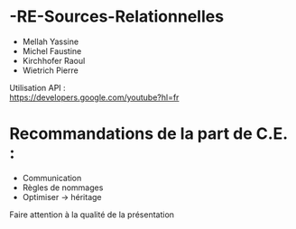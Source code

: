 # -RE-Sources-Relationnelles

* Mellah Yassine <br/>
* Michel Faustine <br/>
* Kirchhofer Raoul <br/>
* Wietrich Pierre <br/>

Utilisation API :<br/>
<url>https://developers.google.com/youtube?hl=fr</url>

# Recommandations de la part de C.E. :

* Communication
* Règles de nommages
* Optimiser -> héritage

Faire attention à la qualité de la présentation
